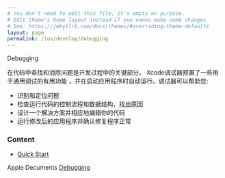 ```yaml
---
# You don't need to edit this file, it's empty on purpose.
# Edit theme's home layout instead if you wanna make some changes
# See: https://jekyllrb.com/docs/themes/#overriding-theme-defaults
layout: page
permalink: /ios/develop/debugging
---
```


Debugging

在代码中查找和消除问题是开发过程中的关键部分。 Xcode调试器预置了一些用于通用调试的有用功能
，并在启动应用程序时自动运行。调试器可以帮助您:

* 识别和定位问题
* 检查运行代码的控制流程和数据结构，找出原因
* 设计一个解决方案并相应地编辑你的代码
* 运行修改后的应用程序并确认修复程序正常

### Content
* [Quick Start](./quick-start)


Apple Decuments [Debugging](https://developer.apple.com/library/content/documentation/DeveloperTools/Conceptual/debugging_with_xcode/chapters/about_debugging_w_xcode.html#//apple_ref/doc/uid/TP40015022-CH10-SW1)
